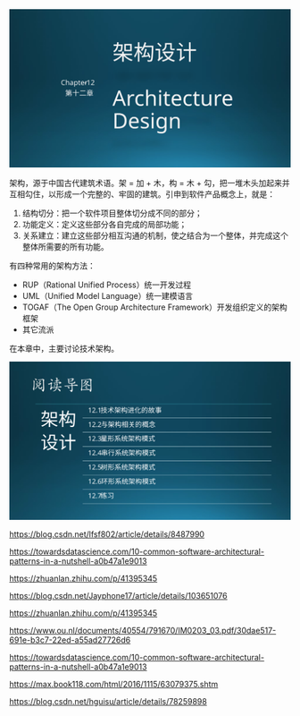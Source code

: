 

<img src="img/Slide1.SVG"/>

架构，源于中国古代建筑术语。架 = 加 + 木，构 = 木 + 勾，把一堆木头加起来并互相勾住，以形成一个完整的、牢固的建筑。引申到软件产品概念上，就是：

1. 结构切分：把一个软件项目整体切分成不同的部分；
2. 功能定义：定义这些部分各自完成的局部功能；
3. 关系建立：建立这些部分相互沟通的机制，使之结合为一个整体，并完成这个整体所需要的所有功能。

有四种常用的架构方法：

- RUP（Rational Unified Process）统一开发过程
- UML（Unified Model Language）统一建模语言
- TOGAF（The Open Group Architecture Framework）开发组织定义的架构框架
- 其它流派

在本章中，主要讨论技术架构。


<img src="img/Slide2.SVG"/>


https://blog.csdn.net/lfsf802/article/details/8487990

https://towardsdatascience.com/10-common-software-architectural-patterns-in-a-nutshell-a0b47a1e9013

https://zhuanlan.zhihu.com/p/41395345

https://blog.csdn.net/Jayphone17/article/details/103651076

https://zhuanlan.zhihu.com/p/41395345

https://www.ou.nl/documents/40554/791670/IM0203_03.pdf/30dae517-691e-b3c7-22ed-a55ad27726d6

https://towardsdatascience.com/10-common-software-architectural-patterns-in-a-nutshell-a0b47a1e9013

https://max.book118.com/html/2016/1115/63079375.shtm

https://blog.csdn.net/hguisu/article/details/78259898
